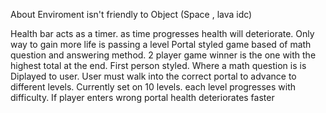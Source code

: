 About 
Enviroment isn't friendly to Object (Space , lava idc)

Health bar acts as a timer. as time progresses health will deteriorate. Only way to gain more life is passing a level
Portal styled game based of math question and answering method. 2 player game winner is the one with the highest total at the end.
First person styled. Where a math question is is Diplayed to user. User must walk into the correct portal to advance to different levels.
Currently set on 10 levels. each level progresses with difficulty.
If player enters wrong portal health deteriorates faster
